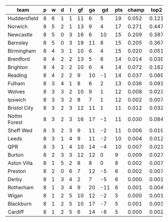 |     team     | p | w | d | l | gf | ga | gd  | pts | champ | top2  | top3  | top4  |  5-7  | bot4  | bot3  | bot2  |
|--------------|---|---|---|---|----|----|-----|-----|-------|-------|-------|-------|-------|-------|-------|-------|
| Huddersfield | 8 | 6 | 1 | 1 | 11 |  6 |   5 |  19 | 0.052 | 0.121 | 0.201 | 0.279 | 0.233 | 0.017 | 0.009 | 0.004|
| Norwich      | 8 | 5 | 2 | 1 | 13 |  9 |   4 |  17 | 0.271 | 0.447 | 0.582 | 0.678 | 0.174 | 0.002 | 0.001 | 0.000|
| Newcastle    | 8 | 5 | 0 | 3 | 16 |  6 |  10 |  15 | 0.209 | 0.387 | 0.518 | 0.622 | 0.191 | 0.002 | 0.001 | 0.000|
| Barnsley     | 8 | 5 | 0 | 3 | 19 | 11 |   8 |  15 | 0.205 | 0.367 | 0.494 | 0.597 | 0.200 | 0.002 | 0.001 | 0.000|
| Birmingham   | 8 | 4 | 3 | 1 | 10 |  6 |   4 |  15 | 0.020 | 0.051 | 0.085 | 0.133 | 0.167 | 0.059 | 0.037 | 0.020|
| Brentford    | 8 | 4 | 2 | 2 | 13 |  5 |   8 |  14 | 0.014 | 0.039 | 0.074 | 0.118 | 0.159 | 0.065 | 0.041 | 0.022|
| Brighton     | 8 | 4 | 2 | 2 | 10 |  6 |   4 |  14 | 0.072 | 0.162 | 0.254 | 0.347 | 0.232 | 0.014 | 0.007 | 0.003|
| Reading      | 8 | 4 | 2 | 2 |  9 | 10 |  -1 |  14 | 0.037 | 0.089 | 0.155 | 0.221 | 0.203 | 0.033 | 0.019 | 0.009|
| Fulham       | 8 | 3 | 4 | 1 |  8 |  6 |   2 |  13 | 0.036 | 0.091 | 0.162 | 0.238 | 0.211 | 0.031 | 0.018 | 0.009|
| Wolves       | 8 | 3 | 3 | 2 | 10 |  9 |   1 |  12 | 0.008 | 0.023 | 0.044 | 0.071 | 0.122 | 0.118 | 0.077 | 0.042|
| Ipswich      | 8 | 3 | 3 | 2 |  8 |  7 |   1 |  12 | 0.002 | 0.007 | 0.016 | 0.029 | 0.069 | 0.230 | 0.164 | 0.100|
| Bristol City | 8 | 3 | 2 | 3 | 12 | 11 |   1 |  11 | 0.012 | 0.032 | 0.060 | 0.097 | 0.139 | 0.091 | 0.058 | 0.031|
| Nottm Forest | 8 | 3 | 2 | 3 | 16 | 17 |  -1 |  11 | 0.030 | 0.084 | 0.147 | 0.214 | 0.205 | 0.034 | 0.022 | 0.011|
| Sheff Wed    | 8 | 3 | 2 | 3 |  9 | 11 |  -2 |  11 | 0.006 | 0.019 | 0.038 | 0.062 | 0.110 | 0.134 | 0.091 | 0.052|
| Leeds        | 8 | 3 | 1 | 4 |  9 | 11 |  -2 |  10 | 0.004 | 0.012 | 0.027 | 0.045 | 0.092 | 0.177 | 0.123 | 0.075|
| QPR          | 8 | 3 | 1 | 4 | 10 | 14 |  -4 |  10 | 0.007 | 0.021 | 0.042 | 0.070 | 0.113 | 0.133 | 0.090 | 0.051|
| Burton       | 8 | 2 | 3 | 3 | 12 | 12 |   0 |   9 | 0.009 | 0.027 | 0.051 | 0.086 | 0.129 | 0.101 | 0.066 | 0.039|
| Aston Villa  | 8 | 1 | 5 | 2 |  8 |  8 |   0 |   8 | 0.002 | 0.007 | 0.015 | 0.026 | 0.056 | 0.244 | 0.178 | 0.113|
| Preston      | 8 | 2 | 0 | 6 |  7 | 12 |  -5 |   6 | 0.002 | 0.007 | 0.016 | 0.028 | 0.069 | 0.241 | 0.175 | 0.111|
| Derby        | 8 | 1 | 3 | 4 |  2 |  7 |  -5 |   6 | 0.000 | 0.001 | 0.002 | 0.004 | 0.012 | 0.570 | 0.472 | 0.353|
| Rotherham    | 8 | 1 | 3 | 4 |  9 | 20 | -11 |   6 | 0.001 | 0.004 | 0.009 | 0.017 | 0.042 | 0.322 | 0.243 | 0.157|
| Wigan        | 8 | 1 | 2 | 5 | 10 | 12 |  -2 |   5 | 0.000 | 0.001 | 0.002 | 0.004 | 0.015 | 0.533 | 0.442 | 0.327|
| Blackburn    | 8 | 1 | 2 | 5 | 10 | 17 |  -7 |   5 | 0.001 | 0.003 | 0.006 | 0.011 | 0.034 | 0.378 | 0.290 | 0.201|
| Cardiff      | 8 | 1 | 2 | 5 |  6 | 14 |  -8 |   5 | 0.000 | 0.002 | 0.003 | 0.006 | 0.022 | 0.470 | 0.376 | 0.269|
